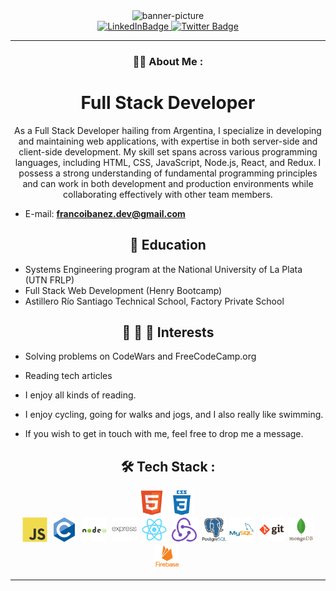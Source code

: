 
<div id="header" align="center">
  <img src="https://media.licdn.com/dms/image/D4D16AQEdyHtRpk-Qtw/profile-displaybackgroundimage-shrink_350_1400/0/1681330192761?e=1687996800&v=beta&t=FpCOXp3G7iVvDg7EuD3DJxeHpL2OvG5FAKA2PqrBn-s" width="800" height="160" alt="banner-picture">
    <div id="badges">
      <a href="https://www.linkedin.com/in/francoibanezweb/">
        <img src="https://img.shields.io/badge/LinkedIn-blue?style=for-the-badge&logo=linkedin&logoColor=white" alt="LinkedInBadge"> 
      </a>
      <a href="https://twitter.com/francoibanezdev">
    <img src="https://img.shields.io/badge/Twitter-blue?style=for-the-badge&logo=twitter&logoColor=white" alt="Twitter Badge"/>
       </a>
    </div>
    <!-- <img src="https://komarev.com/ghpvc/?username=francoibanezweb&style=flat-square&color=blue" alt=""/> -->
  
<!-- </div> -->
<!-- <div align="center">
  <img src="https://media.giphy.com/media/AWxKqonePVLMY/giphy.gif" width="500" height="250"/>
</div> -->
---

### :man_technologist: About Me :
# Full Stack Developer

As a Full Stack Developer hailing from Argentina, I specialize in developing and maintaining web applications, with expertise in both server-side and client-side development. My skill set spans across various programming languages, including HTML, CSS, JavaScript, Node.js, React, and Redux. I possess a strong understanding of fundamental programming principles and can work in both development and production environments while collaborating effectively with other team members.
  <div align="left">
    
* E-mail: [__francoibanez.dev@gmail.com__](mailto:francoibanez.dev@gmail.com)
    
  </div>
## :school: Education
<div align="left">

- Systems Engineering program at the National University of La Plata (UTN FRLP)
- Full Stack Web Development (Henry Bootcamp)
- Astillero Río Santiago Technical School, Factory Private School

</div>

## 🏃 🚴 📖 Interests

<div align="left">

- Solving problems on CodeWars and FreeCodeCamp.org

- Reading tech articles

- I enjoy all kinds of reading.

- I enjoy cycling, going for walks and jogs, and I also really like swimming.

- If you wish to get in touch with me, feel free to drop me a message.
</div>



## :hammer_and_wrench: Tech Stack : 
  
<img src="https://github.com/devicons/devicon/blob/master/icons/html5/html5-original.svg" title="HTML5" alt="HTML" width="40" height="40"/>&nbsp;
<img src="https://github.com/devicons/devicon/blob/master/icons/css3/css3-plain-wordmark.svg"  title="CSS3" alt="CSS" width="40" height="40"/>&nbsp;  
<img src="https://github.com/devicons/devicon/blob/master/icons/javascript/javascript-original.svg" title="JavaScript" alt="JavaScript" width="40" height="40"/>&nbsp;
<img src="https://github.com/devicons/devicon/blob/master/icons/c/c-original.svg" title="c" alt="c" width="40" height="40"/>&nbsp;
<img src="https://github.com/devicons/devicon/blob/master/icons/nodejs/nodejs-original-wordmark.svg" title="NodeJS" alt="NodeJS" width="40" height="40"/>&nbsp;
<img src="https://github.com/devicons/devicon/blob/master/icons/express/express-original-wordmark.svg" title="Express" alt="Express" width="40" height="40"/>&nbsp;
<img src="https://github.com/devicons/devicon/blob/master/icons/react/react-original.svg" title="React" alt="React" width="40" height="40"/>&nbsp;
<img src="https://github.com/devicons/devicon/blob/master/icons/redux/redux-original.svg" title="Redux" alt="Redux " width="40" height="40"/>&nbsp;
<img src="https://github.com/devicons/devicon/blob/master/icons/postgresql/postgresql-original-wordmark.svg" title="PostgreSQL" alt="PostgreSWL" width="40" height="40"/>
<img src="https://github.com/devicons/devicon/blob/master/icons/mysql/mysql-original-wordmark.svg" title="MySQL"  alt="MySQL" width="40" height="40"/>&nbsp;
<img src="https://github.com/devicons/devicon/blob/master/icons/git/git-original-wordmark.svg" title="Git" alt="Git" width="40" height="40"/>&nbsp;
<img src="https://github.com/devicons/devicon/blob/master/icons/mongodb/mongodb-original-wordmark.svg" title="PostgreSQL" alt="PostgreSWL" width="40" height="40"/>
<img src="https://github.com/devicons/devicon/blob/master/icons/firebase/firebase-plain-wordmark.svg" title="Firebase" alt="Firebase" width="40" height="40"/>&nbsp;
  
---


